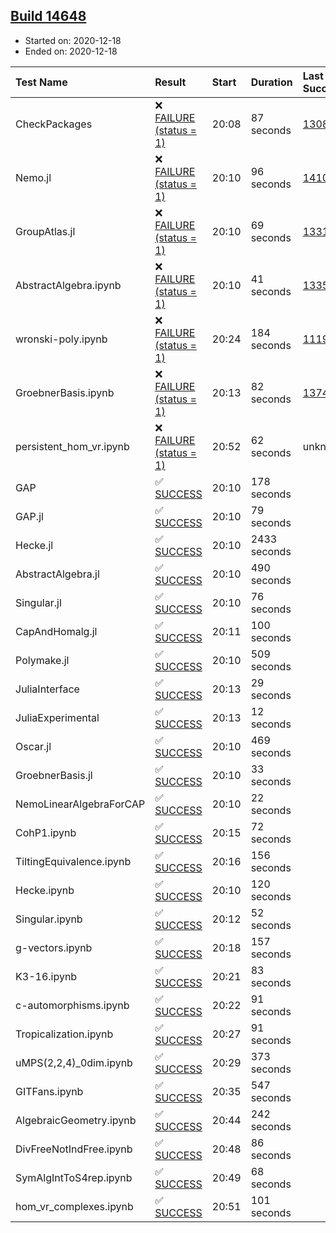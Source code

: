 ## [Build 14648](https://oscarci.mathematik.uni-kl.de/job/oscar/14648/)

* Started on: 2020-12-18
* Ended on: 2020-12-18

| Test Name    | Result | Start | Duration | Last Success | First Failure |
|:-------------|:-------|:------|:---------|:-------------|:--------------|
| CheckPackages | ❌ [FAILURE (status = 1)](https://oscarci.mathematik.uni-kl.de/job/oscar/14648/artifact/logs/build-14648/CheckPackages.log) | 20:08 | 87 seconds | [13085](https://oscarci.mathematik.uni-kl.de/job/oscar/13085/) | [13086](https://oscarci.mathematik.uni-kl.de/job/oscar/13086/) |
| Nemo.jl | ❌ [FAILURE (status = 1)](https://oscarci.mathematik.uni-kl.de/job/oscar/14648/artifact/logs/build-14648/Nemo.jl.log) | 20:10 | 96 seconds | [14101](https://oscarci.mathematik.uni-kl.de/job/oscar/14101/) | [14102](https://oscarci.mathematik.uni-kl.de/job/oscar/14102/) |
| GroupAtlas.jl | ❌ [FAILURE (status = 1)](https://oscarci.mathematik.uni-kl.de/job/oscar/14648/artifact/logs/build-14648/GroupAtlas.jl.log) | 20:10 | 69 seconds | [13311](https://oscarci.mathematik.uni-kl.de/job/oscar/13311/) | [13312](https://oscarci.mathematik.uni-kl.de/job/oscar/13312/) |
| AbstractAlgebra.ipynb | ❌ [FAILURE (status = 1)](https://oscarci.mathematik.uni-kl.de/job/oscar/14648/artifact/logs/build-14648/AbstractAlgebra.ipynb.log) | 20:10 | 41 seconds | [13355](https://oscarci.mathematik.uni-kl.de/job/oscar/13355/) | [13356](https://oscarci.mathematik.uni-kl.de/job/oscar/13356/) |
| wronski-poly.ipynb | ❌ [FAILURE (status = 1)](https://oscarci.mathematik.uni-kl.de/job/oscar/14648/artifact/logs/build-14648/wronski-poly.ipynb.log) | 20:24 | 184 seconds | [11192](https://oscarci.mathematik.uni-kl.de/job/oscar/11192/) | [11193](https://oscarci.mathematik.uni-kl.de/job/oscar/11193/) |
| GroebnerBasis.ipynb | ❌ [FAILURE (status = 1)](https://oscarci.mathematik.uni-kl.de/job/oscar/14648/artifact/logs/build-14648/GroebnerBasis.ipynb.log) | 20:13 | 82 seconds | [13748](https://oscarci.mathematik.uni-kl.de/job/oscar/13748/) | [13749](https://oscarci.mathematik.uni-kl.de/job/oscar/13749/) |
| persistent_hom_vr.ipynb | ❌ [FAILURE (status = 1)](https://oscarci.mathematik.uni-kl.de/job/oscar/14648/artifact/logs/build-14648/persistent_hom_vr.ipynb.log) | 20:52 | 62 seconds | unknown | unknown |
| GAP | ✅ [SUCCESS](https://oscarci.mathematik.uni-kl.de/job/oscar/14648/artifact/logs/build-14648/GAP.log) | 20:10 | 178 seconds |  |  |
| GAP.jl | ✅ [SUCCESS](https://oscarci.mathematik.uni-kl.de/job/oscar/14648/artifact/logs/build-14648/GAP.jl.log) | 20:10 | 79 seconds |  |  |
| Hecke.jl | ✅ [SUCCESS](https://oscarci.mathematik.uni-kl.de/job/oscar/14648/artifact/logs/build-14648/Hecke.jl.log) | 20:10 | 2433 seconds |  |  |
| AbstractAlgebra.jl | ✅ [SUCCESS](https://oscarci.mathematik.uni-kl.de/job/oscar/14648/artifact/logs/build-14648/AbstractAlgebra.jl.log) | 20:10 | 490 seconds |  |  |
| Singular.jl | ✅ [SUCCESS](https://oscarci.mathematik.uni-kl.de/job/oscar/14648/artifact/logs/build-14648/Singular.jl.log) | 20:10 | 76 seconds |  |  |
| CapAndHomalg.jl | ✅ [SUCCESS](https://oscarci.mathematik.uni-kl.de/job/oscar/14648/artifact/logs/build-14648/CapAndHomalg.jl.log) | 20:11 | 100 seconds |  |  |
| Polymake.jl | ✅ [SUCCESS](https://oscarci.mathematik.uni-kl.de/job/oscar/14648/artifact/logs/build-14648/Polymake.jl.log) | 20:10 | 509 seconds |  |  |
| JuliaInterface | ✅ [SUCCESS](https://oscarci.mathematik.uni-kl.de/job/oscar/14648/artifact/logs/build-14648/JuliaInterface.log) | 20:13 | 29 seconds |  |  |
| JuliaExperimental | ✅ [SUCCESS](https://oscarci.mathematik.uni-kl.de/job/oscar/14648/artifact/logs/build-14648/JuliaExperimental.log) | 20:13 | 12 seconds |  |  |
| Oscar.jl | ✅ [SUCCESS](https://oscarci.mathematik.uni-kl.de/job/oscar/14648/artifact/logs/build-14648/Oscar.jl.log) | 20:10 | 469 seconds |  |  |
| GroebnerBasis.jl | ✅ [SUCCESS](https://oscarci.mathematik.uni-kl.de/job/oscar/14648/artifact/logs/build-14648/GroebnerBasis.jl.log) | 20:10 | 33 seconds |  |  |
| NemoLinearAlgebraForCAP | ✅ [SUCCESS](https://oscarci.mathematik.uni-kl.de/job/oscar/14648/artifact/logs/build-14648/NemoLinearAlgebraForCAP.log) | 20:10 | 22 seconds |  |  |
| CohP1.ipynb | ✅ [SUCCESS](https://oscarci.mathematik.uni-kl.de/job/oscar/14648/artifact/logs/build-14648/CohP1.ipynb.log) | 20:15 | 72 seconds |  |  |
| TiltingEquivalence.ipynb | ✅ [SUCCESS](https://oscarci.mathematik.uni-kl.de/job/oscar/14648/artifact/logs/build-14648/TiltingEquivalence.ipynb.log) | 20:16 | 156 seconds |  |  |
| Hecke.ipynb | ✅ [SUCCESS](https://oscarci.mathematik.uni-kl.de/job/oscar/14648/artifact/logs/build-14648/Hecke.ipynb.log) | 20:10 | 120 seconds |  |  |
| Singular.ipynb | ✅ [SUCCESS](https://oscarci.mathematik.uni-kl.de/job/oscar/14648/artifact/logs/build-14648/Singular.ipynb.log) | 20:12 | 52 seconds |  |  |
| g-vectors.ipynb | ✅ [SUCCESS](https://oscarci.mathematik.uni-kl.de/job/oscar/14648/artifact/logs/build-14648/g-vectors.ipynb.log) | 20:18 | 157 seconds |  |  |
| K3-16.ipynb | ✅ [SUCCESS](https://oscarci.mathematik.uni-kl.de/job/oscar/14648/artifact/logs/build-14648/K3-16.ipynb.log) | 20:21 | 83 seconds |  |  |
| c-automorphisms.ipynb | ✅ [SUCCESS](https://oscarci.mathematik.uni-kl.de/job/oscar/14648/artifact/logs/build-14648/c-automorphisms.ipynb.log) | 20:22 | 91 seconds |  |  |
| Tropicalization.ipynb | ✅ [SUCCESS](https://oscarci.mathematik.uni-kl.de/job/oscar/14648/artifact/logs/build-14648/Tropicalization.ipynb.log) | 20:27 | 91 seconds |  |  |
| uMPS(2,2,4)_0dim.ipynb | ✅ [SUCCESS](https://oscarci.mathematik.uni-kl.de/job/oscar/14648/artifact/logs/build-14648/uMPS-2-2-4-_0dim.ipynb.log) | 20:29 | 373 seconds |  |  |
| GITFans.ipynb | ✅ [SUCCESS](https://oscarci.mathematik.uni-kl.de/job/oscar/14648/artifact/logs/build-14648/GITFans.ipynb.log) | 20:35 | 547 seconds |  |  |
| AlgebraicGeometry.ipynb | ✅ [SUCCESS](https://oscarci.mathematik.uni-kl.de/job/oscar/14648/artifact/logs/build-14648/AlgebraicGeometry.ipynb.log) | 20:44 | 242 seconds |  |  |
| DivFreeNotIndFree.ipynb | ✅ [SUCCESS](https://oscarci.mathematik.uni-kl.de/job/oscar/14648/artifact/logs/build-14648/DivFreeNotIndFree.ipynb.log) | 20:48 | 86 seconds |  |  |
| SymAlgIntToS4rep.ipynb | ✅ [SUCCESS](https://oscarci.mathematik.uni-kl.de/job/oscar/14648/artifact/logs/build-14648/SymAlgIntToS4rep.ipynb.log) | 20:49 | 68 seconds |  |  |
| hom_vr_complexes.ipynb | ✅ [SUCCESS](https://oscarci.mathematik.uni-kl.de/job/oscar/14648/artifact/logs/build-14648/hom_vr_complexes.ipynb.log) | 20:51 | 101 seconds |  |  |

